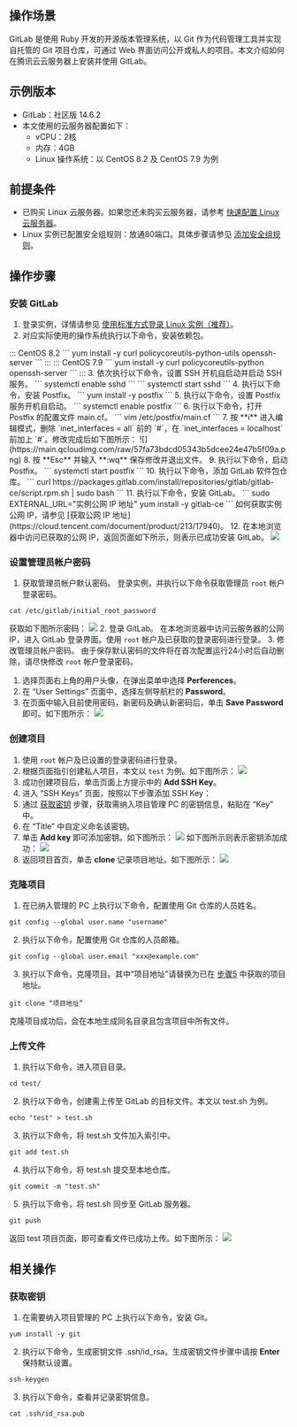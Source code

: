 ## 操作场景
GitLab 是使用 Ruby 开发的开源版本管理系统，以 Git 作为代码管理工具并实现自托管的 Git 项目仓库，可通过 Web 界面访问公开或私人的项目。本文介绍如何在腾讯云云服务器上安装并使用 GitLab。



## 示例版本
- GitLab：社区版 14.6.2 
- 本文使用的云服务器配置如下：
	- vCPU：2核
	- 内存：4GB
	- Linux 操作系统：以 CentOS 8.2 及 CentOS 7.9 为例

## 前提条件
- 已购买 Linux 云服务器。如果您还未购买云服务器，请参考 [快速配置 Linux 云服务器](https://cloud.tencent.com/document/product/213/2936)。
- Linux 实例已配置安全组规则：放通80端口。具体步骤请参见 [添加安全组规则](https://cloud.tencent.com/document/product/213/39740)。

## 操作步骤
### 安装 GitLab
1. 登录实例，详情请参见 [使用标准方式登录 Linux 实例（推荐）](https://cloud.tencent.com/document/product/213/5436)。
2. 对应实际使用的操作系统执行以下命令，安装依赖包。
<dx-tabs>
::: CentOS 8.2
```
yum install -y curl policycoreutils-python-utils openssh-server
```
:::
::: CentOS 7.9
```
yum install -y curl policycoreutils-python openssh-server
```
:::
</dx-tabs>
3. 依次执行以下命令，设置 SSH 开机自启动并启动 SSH 服务。
```
systemctl enable sshd
```
```
systemctl start sshd
```
4. 执行以下命令，安装 Postfix。
```
yum install -y postfix
```
5. 执行以下命令，设置 Postfix 服务开机自启动。
```
systemctl enable postfix
```
6. 执行以下命令，打开 Postfix 的配置文件 main.cf。
```
vim /etc/postfix/main.cf
```
7. 按 **i** 进入编辑模式，删除 `inet_interfaces = all` 前的 `#`，在 `inet_interfaces = localhost` 前加上 `#`。修改完成后如下图所示： 
![](https://main.qcloudimg.com/raw/57fa73bdcd05343b5dcee24e47b5f09a.png)
8. 按 **Esc** 并输入 **:wq** 保存修改并退出文件。
9. 执行以下命令，启动 Postfix。
```
systemctl start postfix
```
10. 执行以下命令，添加 GitLab 软件包仓库。
```
 curl https://packages.gitlab.com/install/repositories/gitlab/gitlab-ce/script.rpm.sh | sudo bash
```
11. 执行以下命令，安装 GitLab。
```
sudo EXTERNAL_URL="实例公网 IP 地址" yum install -y gitlab-ce
```
如何获取实例公网 IP，请参见 [获取公网 IP 地址](https://cloud.tencent.com/document/product/213/17940)。
12. 在本地浏览器中访问已获取的公网 IP，返回页面如下所示，则表示已成功安装 GitLab。
<img src="https://qcloudimg.tencent-cloud.cn/raw/abaf3b700a58ed5b4a1e13e9d82eaf7e.png"/>


### 设置管理员帐户密码
1. 获取管理员帐户默认密码。
 登录实例，并执行以下命令获取管理员 `root` 帐户登录密码。
```
cat /etc/gitlab/initial_root_password
```
获取如下图所示密码：
![](https://qcloudimg.tencent-cloud.cn/raw/01bfa701452cc470fbdbfb82ab294237.png)
2. 登录 GitLab。
在本地浏览器中访问云服务器的公网 IP，进入 GitLab 登录界面。使用 `root` 帐户及已获取的登录密码进行登录。
3. 修改管理员帐户密码。
由于保存默认密码的文件将在首次配置运行24小时后自动删除，请尽快修改 `root` 帐户登录密码。
 1. 选择页面右上角的用户头像，在弹出菜单中选择 **Perferences**。
 2. 在 “User Settings” 页面中，选择左侧导航栏的 **Password**。
 3. 在页面中输入目前使用密码，新密码及确认新密码后，单击 **Save Password** 即可。如下图所示：
 ![](https://qcloudimg.tencent-cloud.cn/raw/25adb5b68d48873392684d1a1030bbe1.png)

### 创建项目
1. 使用 `root` 帐户及已设置的登录密码进行登录。
2. 根据页面指引创建私人项目，本文以 `test` 为例。如下图所示：
![](https://qcloudimg.tencent-cloud.cn/raw/a6d85a83b86a44c1f39dbd363a3311ce.png)
3. 成功创建项目后，单击页面上方提示中的 **Add SSH Key**。
4. 进入 “SSH Keys” 页面，按照以下步骤添加 SSH Key：
 1. 通过 [获取密钥](#getKey) 步骤，获取需纳入项目管理 PC 的密钥信息，粘贴在 “Key” 中。
 2. 在 “Title” 中自定义命名该密钥。
 3. 单击 **Add key** 即可添加密钥。如下图所示：
![](https://qcloudimg.tencent-cloud.cn/raw/504b7a69215471516f7ace36bb5606af.png)
如下图所示则表示密钥添加成功：
![](https://qcloudimg.tencent-cloud.cn/raw/2d46dcb48b51243ce4fc91b319b3ede3.png)
5. [](id:Step5)返回项目首页，单击 **clone** 记录项目地址。如下图所示：
![](https://qcloudimg.tencent-cloud.cn/raw/9edb130321b5df140cfc863c73f6837d.png)


### 克隆项目
1. 在已纳入管理的 PC 上执行以下命令，配置使用 Git 仓库的人员姓名。
```
git config --global user.name "username" 
```
2. 执行以下命令，配置使用 Git 仓库的人员邮箱。
```
git config --global user.email "xxx@example.com" 
```
3. 执行以下命令，克隆项目。其中“项目地址”请替换为已在 [步骤5](#Step5) 中获取的项目地址。
```
git clone “项目地址”
```
克隆项目成功后，会在本地生成同名目录且包含项目中所有文件。

### 上传文件
1. 执行以下命令，进入项目目录。
```
cd test/
```
2. 执行以下命令，创建需上传至 GitLab 的目标文件。本文以 test.sh 为例。
```
echo "test" > test.sh
```
3. 执行以下命令，将 test.sh 文件加入索引中。
```
git add test.sh
```
4. 执行以下命令，将 test.sh 提交至本地仓库。
```
git commit -m "test.sh"
```
5. 执行以下命令，将 test.sh 同步至 GitLab 服务器。
```
git push
```
返回 test 项目页面，即可查看文件已成功上传。如下图所示：
![](https://qcloudimg.tencent-cloud.cn/raw/0440c9a53b3a93d056119fd47f39638e.png)

## 相关操作
### 获取密钥[](id:getKey)
1. 在需要纳入项目管理的 PC 上执行以下命令，安装 Git。
```
yum install -y git
```
2. 执行以下命令，生成密钥文件 .ssh/id_rsa。生成密钥文件步骤中请按 **Enter** 保持默认设置。
```
ssh-keygen
```
3. 执行以下命令，查看并记录密钥信息。
```
cat .ssh/id_rsa.pub
```

